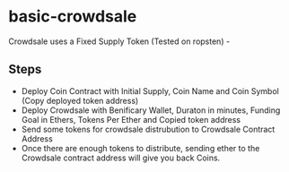 # basic-crowdsale

Crowdsale uses a Fixed Supply Token (Tested on ropsten) - 

## Steps

- Deploy Coin Contract with Initial Supply, Coin Name and Coin Symbol (Copy deployed token address)
- Deploy Crowdsale with Benificary Wallet, Duraton in minutes, Funding Goal in Ethers, Tokens Per Ether and Copied token address
- Send some tokens for crowdsale distrubution to Crowdsale Contract Address
- Once there are enough tokens to distribute, sending ether to the Crowdsale contract address will give you back Coins.
